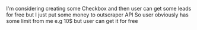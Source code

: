 I'm considering creating some Checkbox and then user can get some leads for free but I just put some money to outscraper API
So user obviously has some limit from me e.g 10$ but user can get it for free